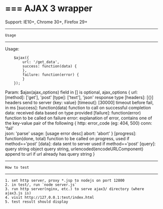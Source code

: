 ===
AJAX 3 wrapper
===

Support:
    IE10+, Chrome 30+, Firefox 29+

*******************
    Usage
*******************
Usage:
```
    $ajax({
        url: '/get_data',
        success: function(data) {
        },
        failure: function(error) {
        }
    });
```
    
Param:
    $ajax(ajax_options)
    field in [] is optional,
    ajax_options {
        url:
        [method]:   ['get'], 'post'
        [type]:     ['text'], 'json'
            response type 
        [headers]:  [{}]
            headers send to server
            {key: value}
        [timeout]:  [30000]
            timeout before fail, in ms
        [success]:   function(data) 
            function to call on successful completion
            data: received data based on type provided
        [failure]: function(error)
            function to be called on failure
            error: explanation of error,
                contains one of the key-value pair of the following
                {
                    http: error_code (eg: 404, 500)
                    conn: 'fail'  
                    json: 'parse'
                    usage: [usage error desc]
                    abort: 'abort'
                }
        [progress]: function(done, total)
            function to be called on progress, used if method=='post'
        [data]:  data sent to server
            used if method=='post'
        [query]: query string object
            query string, urlencoded(encodeURLComponent)
            append to url if url already has query string
    }
    
    
    
*************************
    How to test
*************************
    1. set http server, proxy *.jsp to nodejs on port 12800
    2. in test/, run `node server.js`
    3. run http server(nginx, etc.) to serve ajax3/ directory (where ajax3.js is)
    4. visit http://127.0.0.1:test/index.html
    5. test result should display 